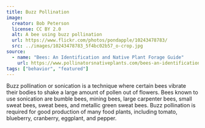 ```yaml
---
title: Buzz Pollination
image:
  creator: Bob Peterson
  license: CC BY 2.0
  alt: A bee using buzz pollination
  url: https://www.flickr.com/photos/pondapple/10243478783/
  src: ../images/10243478783_5f4bc02b57_o-crop.jpg
source:
  - name: "Bees: An Identification and Native Plant Forage Guide"
    url: https://www.pollinatorsnativeplants.com/bees-an-identification-and-native-plant-forage-guide.html
tags: ["behavior", "featured"]
---
```

Buzz pollination or sonication is a technique where certain bees vibrate their bodies to shake a large amount of pollen out of flowers. Bees known to use sonication are bumble bees, mining bees, large carpenter bees, small sweat bees, sweat bees, and metallic green sweat bees. Buzz pollination is required for good production of many food plants, including tomato, blueberry, cranberry, eggplant, and pepper.
